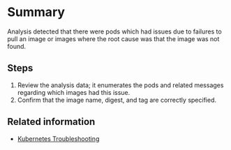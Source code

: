 # Summary
Analysis detected that there were pods which had issues due to failures to pull an image or images where the root cause was that the image was not found.

## Steps
1. Review the analysis data; it enumerates the pods and related messages regarding which images had this issue.
2. Confirm that the image name, digest, and tag are correctly specified.

## Related information
* [Kubernetes Troubleshooting](https://kubernetes.io/docs/tasks/debug-application-cluster/troubleshooting/)
